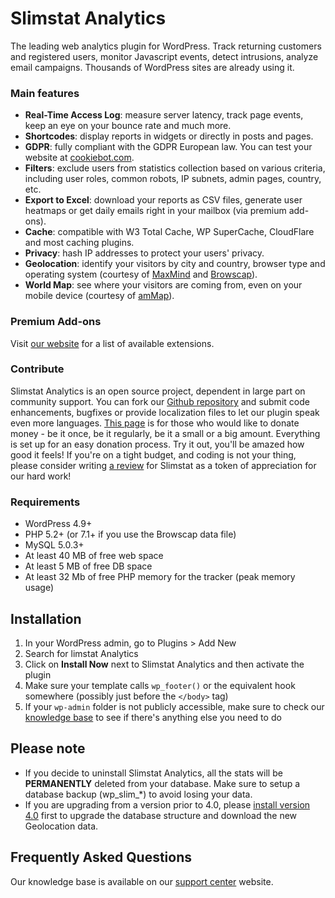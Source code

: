 # Slimstat Analytics #
The leading web analytics plugin for WordPress. Track returning customers and registered users, monitor Javascript events, detect intrusions, analyze email campaigns. Thousands of WordPress sites are already using it.

### Main features ###
* **Real-Time Access Log**: measure server latency, track page events, keep an eye on your bounce rate and much more.
* **Shortcodes**: display reports in widgets or directly in posts and pages.
* **GDPR**: fully compliant with the GDPR European law. You can test your website at [cookiebot.com](https://www.cookiebot.com/en/).
* **Filters**: exclude users from statistics collection based on various criteria, including user roles, common robots, IP subnets, admin pages, country, etc.
* **Export to Excel**: download your reports as CSV files, generate user heatmaps or get daily emails right in your mailbox (via premium add-ons).
* **Cache**: compatible with W3 Total Cache, WP SuperCache, CloudFlare and most caching plugins.
* **Privacy**: hash IP addresses to protect your users' privacy.
* **Geolocation**: identify your visitors by city and country, browser type and operating system (courtesy of [MaxMind](https://www.maxmind.com/) and [Browscap](https://browscap.org)).
* **World Map**: see where your visitors are coming from, even on your mobile device (courtesy of [amMap](https://www.ammap.com/)).

### Premium Add-ons ###
Visit [our website](https://www.wp-slimstat.com/addons/) for a list of available extensions.

### Contribute ###
Slimstat Analytics is an open source project, dependent in large part on community support. You can fork our [Github repository](https://github.com/slimstat/wp-slimstat) and submit code enhancements, bugfixes or provide localization files to let our plugin speak even more languages. [This page](https://www.paypal.com/cgi-bin/webscr?cmd###_s-xclick&hosted_button_id###BNJR5EZNY3W38)
is for those who would like to donate money - be it once, be it regularly, be it a small or a big amount. Everything is set up for an easy donation process.
Try it out, you'll be amazed how good it feels! If you're on a tight budget, and coding is not your thing, please consider writing [a review](https://wordpress.org/support/plugin/wp-slimstat/reviews/#new-post) for Slimstat as a token of appreciation for our hard work!

### Requirements ###
* WordPress 4.9+
* PHP 5.2+ (or 7.1+ if you use the Browscap data file)
* MySQL 5.0.3+
* At least 40 MB of free web space
* At least 5 MB of free DB space
* At least 32 Mb of free PHP memory for the tracker (peak memory usage)

## Installation ##
1. In your WordPress admin, go to Plugins > Add New
2. Search for limstat Analytics
3. Click on **Install Now** next to Slimstat Analytics and then activate the plugin
4. Make sure your template calls `wp_footer()` or the equivalent hook somewhere (possibly just before the `</body>` tag)
5. If your `wp-admin` folder is not publicly accessible, make sure to check our [knowledge base](https://docs.wp-slimstat.com/) to see if there's anything else you need to do

## Please note ##
* If you decide to uninstall Slimstat Analytics, all the stats will be **PERMANENTLY** deleted from your database. Make sure to setup a database backup (wp_slim_*) to avoid losing your data.
* If you are upgrading from a version prior to 4.0, please [install version 4.0](https://downloads.wordpress.org/plugin/wp-slimstat.4.0.zip) first to upgrade the database structure and download the new Geolocation data.

## Frequently Asked Questions ##
Our knowledge base is available on our [support center](https://docs.wp-slimstat.com/) website.

